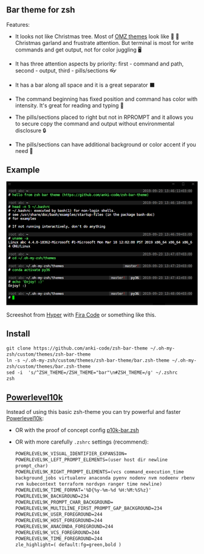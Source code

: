 ## Bar theme for zsh

Features:

* It looks not like Christmas tree. Most of [OMZ themes](https://github.com/robbyrussell/oh-my-zsh/wiki/Themes) look like 🎄 💈 Christmas garland and frustrate attention. But terminal is most for write commands and get output, not for color juggling 🖥 

* It has three attention aspects by priority: first - command and path, second - output, third - pills/sections 👓 

* It has a bar along all space and it is a great separator ⬛️ 

* The command beginning has fixed position and command has color with intensity. It's great for reading and typing 💚 

* The pills/sections placed to right but not in RPROMPT and it allows you to secure copy the command and output without environmental disclosure 🔒 

* The pills/sections can have additional background or color accent if you need 💊 

## Example

![zsh bar theme](zsh-bar-theme-example.png)

Screeshot from [Hyper](https://hyper.is) with [Fira Code](https://github.com/tonsky/FiraCode) or something like this.

## Install
```
git clone https://github.com/anki-code/zsh-bar-theme ~/.oh-my-zsh/custom/themes/zsh-bar-theme
ln -s ~/.oh-my-zsh/custom/themes/zsh-bar-theme/bar.zsh-theme ~/.oh-my-zsh/custom/themes/bar.zsh-theme
sed -i  's/^ZSH_THEME=/ZSH_THEME="bar"\n#ZSH_THEME=/g' ~/.zshrc
zsh
```

## [Powerlevel10k](https://github.com/romkatv/powerlevel10k)
Instead of using this basic zsh-theme you can try powerful and faster [Powerlevel10k](https://github.com/romkatv/powerlevel10k):
* OR with the proof of concept config [p10k-bar.zsh](https://gist.github.com/romkatv/7f48d0deae7a3449f34a4870feaba0f5)
* OR with more carefully `.zshrc` settings (recommend):

    ```
    POWERLEVEL9K_VISUAL_IDENTIFIER_EXPANSION=
    POWERLEVEL9K_LEFT_PROMPT_ELEMENTS=(user host dir newline prompt_char)
    POWERLEVEL9K_RIGHT_PROMPT_ELEMENTS=(vcs command_execution_time background_jobs virtualenv anaconda pyenv nodenv nvm nodeenv rbenv rvm kubecontext terraform nordvpn ranger time newline)
    POWERLEVEL9K_TIME_FORMAT='%D{%y-%m-%d %H:%M:%S%z}'
    POWERLEVEL9K_BACKGROUND=234
    POWERLEVEL9K_PROMPT_CHAR_BACKGROUND=
    POWERLEVEL9K_MULTILINE_FIRST_PROMPT_GAP_BACKGROUND=234
    POWERLEVEL9K_USER_FOREGROUND=244
    POWERLEVEL9K_HOST_FOREGROUND=244
    POWERLEVEL9K_ANACONDA_FOREGROUND=244
    POWERLEVEL9K_VCS_FOREGROUND=244
    POWERLEVEL9K_TIME_FOREGROUND=244
    zle_highlight=( default:fg=green,bold )
    ```


